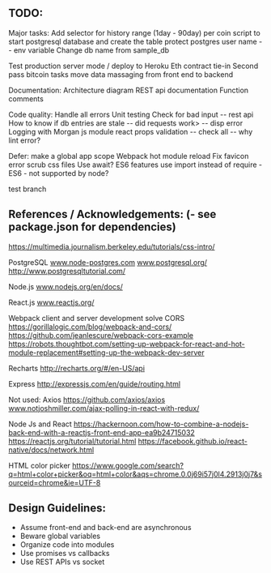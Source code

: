 
## TODO:

Major tasks:
  Add selector for history range (1day - 90day)  per coin
  script to start postgresql database and create the table
  protect postgres user name -- env variable
  Change db name from sample_db

  Test production server mode / deploy to Heroku
  Eth contract tie-in
  Second pass bitcoin tasks
  move data massaging from front end to backend

Documentation:
  Architecture diagram
  REST api documentation
  Function comments

Code quality:
  Handle all errors
  Unit testing
  Check for bad input -- rest api
  How to know if db entries are stale -- did requests work> -- disp error
  Logging with Morgan js module
  react props validation -- check all -- why lint error?

Defer:
  make a global app scope
  Webpack hot module reload
  Fix favicon error
  scrub css files
  Use await?  ES6 features
  use import instead of require - ES6 - not supported by node?

test branch

## References / Acknowledgements: (- see package.json for dependencies)

https://multimedia.journalism.berkeley.edu/tutorials/css-intro/

PostgreSQL
www.node-postgres.com
www.postgresql.org/
http://www.postgresqltutorial.com/

Node.js
www.nodejs.org/en/docs/

React.js
www.reactjs.org/

Webpack client and server development solve CORS
https://gorillalogic.com/blog/webpack-and-cors/
https://github.com/jeanlescure/webpack-cors-example
https://robots.thoughtbot.com/setting-up-webpack-for-react-and-hot-module-replacement#setting-up-the-webpack-dev-server

Recharts 
http://recharts.org/#/en-US/api

Express
http://expressjs.com/en/guide/routing.html

Not used:
Axios
https://github.com/axios/axios
www.notjoshmiller.com/ajax-polling-in-react-with-redux/

Node Js and React
https://hackernoon.com/how-to-combine-a-nodejs-back-end-with-a-reactjs-front-end-app-ea9b24715032
https://reactjs.org/tutorial/tutorial.html
https://facebook.github.io/react-native/docs/network.html

HTML color picker
https://www.google.com/search?q=html+color+picker&oq=html+color&aqs=chrome.0.0j69i57j0l4.2913j0j7&sourceid=chrome&ie=UTF-8

## Design Guidelines:
* Assume front-end and back-end are asynchronous
* Beware global variables
* Organize code into modules
* Use promises vs callbacks 
* Use REST APIs vs socket